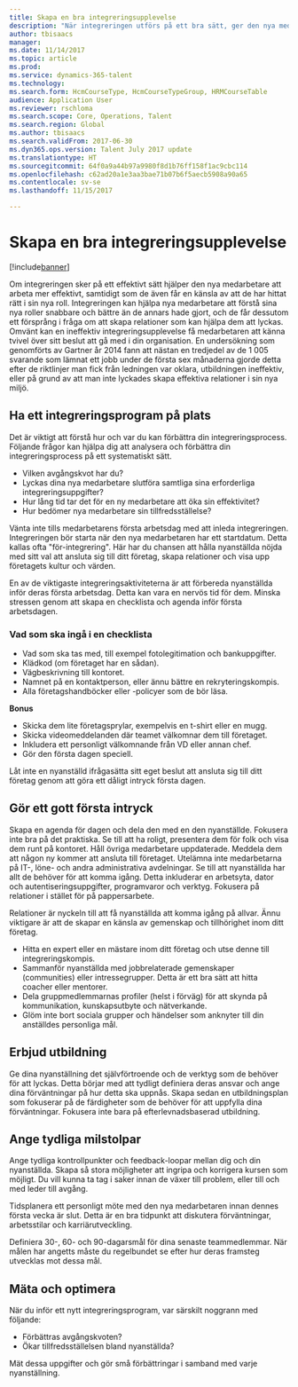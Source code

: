 ```yaml
---
title: Skapa en bra integreringsupplevelse
description: "När integreringen utförs på ett bra sätt, ger den nya medarbetare en känsla av samhörighet i sin nya organisation."
author: tbisaacs
manager: 
ms.date: 11/14/2017
ms.topic: article
ms.prod: 
ms.service: dynamics-365-talent
ms.technology: 
ms.search.form: HcmCourseType, HcmCourseTypeGroup, HRMCourseTable
audience: Application User
ms.reviewer: rschloma
ms.search.scope: Core, Operations, Talent
ms.search.region: Global
ms.author: tbisaacs
ms.search.validFrom: 2017-06-30
ms.dyn365.ops.version: Talent July 2017 update
ms.translationtype: HT
ms.sourcegitcommit: 64f0a9a44b97a9980f8d1b76ff158f1ac9cbc114
ms.openlocfilehash: c62ad20a1e3aa3bae71b07b6f5aecb5908a90a65
ms.contentlocale: sv-se
ms.lasthandoff: 11/15/2017

---
```


# <a name="create-an-engaging-onboarding-experience"></a>Skapa en bra integreringsupplevelse

[!include[banner](includes/banner.md)]

Om integreringen sker på ett effektivt sätt hjälper den nya medarbetare att arbeta mer effektivt, samtidigt som de även får en känsla av att de har hittat rätt i sin nya roll. Integreringen kan hjälpa nya medarbetare att förstå sina nya roller snabbare och bättre än de annars hade gjort, och de får dessutom ett försprång i fråga om att skapa relationer som kan hjälpa dem att lyckas. Omvänt kan en ineffektiv integreringsupplevelse få medarbetaren att känna tvivel över sitt beslut att gå med i din organisation. En undersökning som genomförts av Gartner år 2014 fann att nästan en tredjedel av de 1 005 svarande som lämnat ett jobb under de första sex månaderna gjorde detta efter de riktlinjer man fick från ledningen var oklara, utbildningen ineffektiv, eller på grund av att man inte lyckades skapa effektiva relationer i sin nya miljö.

## <a name="have-an-onboarding-program-in-place"></a>Ha ett integreringsprogram på plats
Det är viktigt att förstå hur och var du kan förbättra din integreringsprocess. Följande frågor kan hjälpa dig att analysera och förbättra din integreringsprocess på ett systematiskt sätt.

- Vilken avgångskvot har du?
- Lyckas dina nya medarbetare slutföra samtliga sina erforderliga integreringsuppgifter?
- Hur lång tid tar det för en ny medarbetare att öka sin effektivitet?
- Hur bedömer nya medarbetare sin tillfredsställelse?

Vänta inte tills medarbetarens första arbetsdag med att inleda integreringen. Integreringen bör starta när den nya medarbetaren har ett startdatum. Detta kallas ofta "för-integrering". Här har du chansen att hålla nyanställda nöjda med sitt val att ansluta sig till ditt företag, skapa relationer och visa upp företagets kultur och värden.

En av de viktigaste integreringsaktiviteterna är att förbereda nyanställda inför deras första arbetsdag. Detta kan vara en nervös tid för dem. Minska stressen genom att skapa en checklista och agenda inför första arbetsdagen.

### <a name="what-to-include-in-a-checklist"></a>Vad som ska ingå i en checklista

- Vad som ska tas med, till exempel fotolegitimation och bankuppgifter.
- Klädkod (om företaget har en sådan).
- Vägbeskrivning till kontoret.
- Namnet på en kontaktperson, eller ännu bättre en rekryteringskompis.
- Alla företagshandböcker eller -policyer som de bör läsa.

**Bonus**

- Skicka dem lite företagsprylar, exempelvis en t-shirt eller en mugg.
- Skicka videomeddelanden där teamet välkomnar dem till företaget.
- Inkludera ett personligt välkomnande från VD eller annan chef.
- Gör den första dagen speciell.

Låt inte en nyanställd ifrågasätta sitt eget beslut att ansluta sig till ditt företag genom att göra ett dåligt intryck första dagen.

## <a name="create-a-good-first-impression"></a>Gör ett gott första intryck

Skapa en agenda för dagen och dela den med en den nyanställde. Fokusera inte bra på det praktiska. Se till att ha roligt, presentera dem för folk och visa dem runt på kontoret. Håll övriga medarbetare uppdaterade. Meddela dem att någon ny kommer att ansluta till företaget. Utelämna inte medarbetarna på IT-, löne- och andra administrativa avdelningar. Se till att nyanställda har allt de behöver för att komma igång. Detta inkluderar en arbetsyta, dator och autentiseringsuppgifter, programvaror och verktyg. Fokusera på relationer i stället för på pappersarbete.

Relationer är nyckeln till att få nyanställda att komma igång på allvar. Ännu viktigare är att de skapar en känsla av gemenskap och tillhörighet inom ditt företag.

- Hitta en expert eller en mästare inom ditt företag och utse denne till integreringskompis.
- Sammanför nyanställda med jobbrelaterade gemenskaper (communities) eller intressegrupper. Detta är ett bra sätt att hitta coacher eller mentorer.
- Dela gruppmedlemmarnas profiler (helst i förväg) för att skynda på kommunikation, kunskapsutbyte och nätverkande.
- Glöm inte bort sociala grupper och händelser som anknyter till din anställdes personliga mål.

## <a name="provide-training"></a>Erbjud utbildning

Ge dina nyanställning det självförtroende och de verktyg som de behöver för att lyckas. Detta börjar med att tydligt definiera deras ansvar och ange dina förväntningar på hur detta ska uppnås. Skapa sedan en utbildningsplan som fokuserar på de färdigheter som de behöver för att uppfylla dina förväntningar. Fokusera inte bara på efterlevnadsbaserad utbildning.

## <a name="set-clear-milestones"></a>Ange tydliga milstolpar

Ange tydliga kontrollpunkter och feedback-loopar mellan dig och din nyanställda. Skapa så stora möjligheter att ingripa och korrigera kursen som möjligt. Du vill kunna ta tag i saker innan de växer till problem, eller till och med leder till avgång.

Tidsplanera ett personligt möte med den nya medarbetaren innan dennes första vecka är slut. Detta är en bra tidpunkt att diskutera förväntningar, arbetsstilar och karriärutveckling.

Definiera 30-, 60- och 90-dagarsmål för dina senaste teammedlemmar. När målen har angetts måste du regelbundet se efter hur deras framsteg utvecklas mot dessa mål.

## <a name="measure-and-optimize"></a>Mäta och optimera

När du inför ett nytt integreringsprogram, var särskilt noggrann med följande: 

- Förbättras avgångskvoten?
- Ökar tillfredsställelsen bland nyanställda? 

Mät dessa uppgifter och gör små förbättringar i samband med varje nyanställning.


